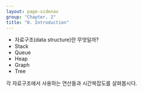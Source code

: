 ```yaml
---
layout: page-sidenav
group: "Chapter. 2"
title: "0. Introduction"
---
```


- 자료구조(data structure)란 무엇일까?
- Stack
- Queue
- Heap
- Graph
- Tree

각 자료구조에서 사용하는 연산들과 시간복잡도를 살펴봅시다.